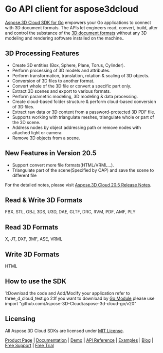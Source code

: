 # Go API client for aspose3dcloud

[Aspose.3D Cloud SDK for Go](https://products.aspose.cloud/3d/go) empowers your Go applications to connect with 3D document formats. The APIs let engineers read, convert, build, alter and control the substance of the [3D document formats](https://docs.aspose.cloud/display/3dcloud/Supported+Document+Formats) without any 3D modeling and rendering software installed on the machine..

## 3D Processing Features

- Create 3D entities (Box, Sphere, Plane, Torus, Cylinder).
- Perform processing of 3D models and attributes.
- Perform transformation, translation, rotation & scaling of 3D objects.
- Conversion of 3D files to another format.
- Convert whole of the 3D file or convert a specific part only.
- Extract 3D scenes and export to various formats.
- Perform parametric modeling, 3D modeling & data processing.
- Create cloud-based folder structure & perform cloud-based conversion of 3D files.
- Extract raw data or 3D content from a password-protected 3D PDF file.
- Supports working with triangulate meshes, triangulate whole or part of the 3D scene.
- Address nodes by object addressing path or remove nodes with attached light or camera.
- Remove 3D objects from a scene.


## New Features in Version 20.5

- Support convert more file formats(HTML/VRML...).
- Triangulate part of the scene(Specified by OAP) and save the scene to different file 


For the detailed notes, please visit [Aspose.3D Cloud 20.5 Release Notes](https://docs.aspose.cloud/display/3dcloud/Aspose.3D+Cloud+Release+Notes+20.5).

## Read & Write 3D Formats

FBX, STL, OBJ, 3DS, U3D, DAE, GLTF, DRC, RVM, PDF, AMF, PLY

## Read 3D Formats

X, JT, DXF, 3MF, ASE, VRML 

## Write 3D Formats


HTML


## How to use the SDK

1:Download the code and Add/Modify your application refer to three_d_cloud_test.go
2:If you want to download by [Go Module](https://pkg.go.dev),please use
  import "github.com/Aspose-3D-Cloud/aspose-3d-cloud-go/v20"

## Licensing

All Aspose.3D Cloud SDKs are licensed under [MIT License](https://github.com/aspose-3d-cloud/aspose-3d-cloud-go/blob/master/LICENSE).


[Product Page](https://products.aspose.cloud/3d/go) | [Documentation](https://docs.aspose.cloud/display/3dcloud/Home) | [Demo](https://products.aspose.app/3d/family) | [API Reference](https://apireference.aspose.cloud/3d/) | [Examples](https://github.com/aspose-3d-cloud/aspose-3d-cloud-go) | [Blog](https://blog.aspose.cloud/category/3d/) | [Free Support](https://forum.aspose.cloud/c/3d) | [Free Trial](https://dashboard.aspose.cloud/#/apps)